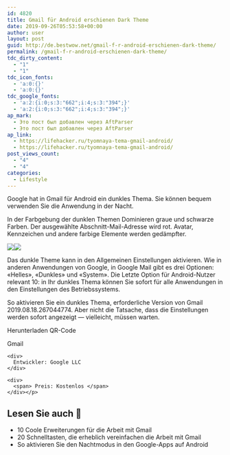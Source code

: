 ```yaml
---
id: 4820
title: Gmail für Android erschienen Dark Theme
date: 2019-09-26T05:53:58+00:00
author: user
layout: post
guid: http://de.bestwow.net/gmail-f-r-android-erschienen-dark-theme/
permalink: /gmail-f-r-android-erschienen-dark-theme/
tdc_dirty_content:
  - "1"
  - "1"
tdc_icon_fonts:
  - 'a:0:{}'
  - 'a:0:{}'
tdc_google_fonts:
  - 'a:2:{i:0;s:3:"662";i:4;s:3:"394";}'
  - 'a:2:{i:0;s:3:"662";i:4;s:3:"394";}'
ap_mark:
  - Это пост был добавлен через AftParser
  - Это пост был добавлен через AftParser
ap_link:
  - https://lifehacker.ru/tyomnaya-tema-gmail-android/
  - https://lifehacker.ru/tyomnaya-tema-gmail-android/
post_views_count:
  - "4"
  - "4"
categories:
  - Lifestyle
---
```

Google hat in Gmail für Android ein dunkles Thema. Sie können bequem verwenden Sie die Anwendung in der Nacht.

In der Farbgebung der dunklen Themen Dominieren graue und schwarze Farben. Der ausgewählte Abschnitt-Mail-Adresse wird rot. Avatar, Kennzeichen und andere farbige Elemente werden gedämpfter.

![](http://de.bestwow.net/wp-content/uploads/2019/09/v-gmail-dlya-android-poyavilas-temnaya-tema-1.jpg)![](http://de.bestwow.net/wp-content/uploads/2019/09/v-gmail-dlya-android-poyavilas-temnaya-tema-2.jpg) 

Das dunkle Theme kann in den Allgemeinen Einstellungen aktivieren. Wie in anderen Anwendungen von Google, in Google Mail gibt es drei Optionen: «Helles», «Dunkles» und «System». Die Letzte Option für Android-Nutzer relevant 10: in Ihr dunkles Thema können Sie sofort für alle Anwendungen in den Einstellungen des Betriebssystems.

So aktivieren Sie ein dunkles Thema, erforderliche Version von Gmail 2019.08.18.267044774. Aber nicht die Tatsache, dass die Einstellungen werden sofort angezeigt — vielleicht, müssen warten.

<div>
  <div>
  </div>
  
  <div>
  </div>
  
  <div>
    <div>
      Herunterladen <span>QR-Code </span>
    </div></p>
  </div>
  
  <div>
    <div>
      Gmail
    </div>
    
    <div>
      Entwickler: Google LLC
    </div>
    
    <div>
      <span> Preis: Kostenlos </span>
    </div></p>
  </div></p>
</div>

<div>
  <h2 class="read-also__title">
    <span>Lesen Sie auch</span> <span>🧐 </span>
  </h2>
  
  <ul class="read-also__list">
    <li>
      10 Coole Erweiterungen für die Arbeit mit Gmail
    </li>
    <li>
      20 Schnelltasten, die erheblich vereinfachen die Arbeit mit Gmail
    </li>
    <li>
      So aktivieren Sie den Nachtmodus in den Google-Apps auf Android
    </li>
  </ul>
</div>